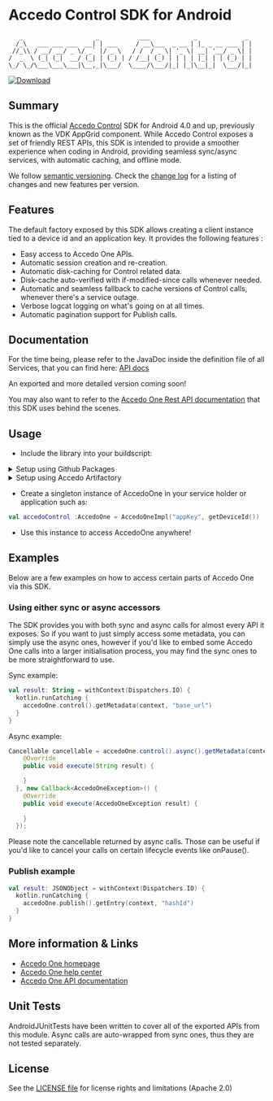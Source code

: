 # Accedo Control SDK for Android

```
   _                    _           ___            _             _ 
  /_\   ___ ___ ___  __| | ___     / __\___  _ __ | |_ _ __ ___ | |
 //_\\ / __/ __/ _ \/ _` |/ _ \   / /  / _ \| '_ \| __| '__/ _ \| |
/  _  \ (_| (_|  __/ (_| | (_) | / /__| (_) | | | | |_| | | (_) | |
\_/ \_/\___\___\___|\__,_|\___/  \____/\___/|_| |_|\__|_|  \___/|_|                                                          
```

[ ![Download](https://api.bintray.com/packages/tibor-pasztor-accedo/accedo-products/accedo-one-sdk-android/images/download.svg) ](https://bintray.com/tibor-pasztor-accedo/accedo-products/accedo-one-sdk-android/_latestVersion)

## Summary

This is the official [Accedo Control](https://www.accedo.tv/one) SDK for Android 4.0 and up, previously known as the VDK AppGrid component.
While Accedo Control exposes a set of friendly REST APIs, this SDK is intended to provide a smoother experience when coding in Android, providing seamless sync/async services, with automatic caching, and offline mode.

We follow [semantic versioning](http://semver.org/).
Check the [change log](./CHANGELOG.md) for a listing of changes and new features per version.

## Features

The default factory exposed by this SDK allows creating a client instance tied to a device id and an application key. It provides the following features :
 - Easy access to Accedo One APIs.
 - Automatic session creation and re-creation.
 - Automatic disk-caching for Control related data.
 - Disk-cache auto-verified with if-modified-since calls whenever needed.
 - Automatic and seamless fallback to cache versions of Control calls, whenever there's a service outage. 
 - Verbose logcat logging on what's going on at all times.
 - Automatic pagination support for Publish calls.

## Documentation

For the time being, please refer to the JavaDoc inside the definition file of all Services, that you can find here: [API docs](https://github.com/Accedo-Products/accedo-one-sdk-android/tree/master/one-sdk/src/main/java/tv/accedo/one/sdk/definition)

An exported and more detailed version coming soon!

You may also want to refer to the [Accedo One Rest API documentation](https://developer.one.accedo.tv/) that this SDK uses behind the scenes.

## Usage

- Include the library into your buildscript: 

<details>
<summary>Setup using Github Packages</summary>
<p>

```groovy
// In root build.gradle
maven {
    // Github Packages maven url
    url "https://maven.pkg.github.com/Accedo-Products/accedo-control-sdk-android"
    credentials { username = github_user; password = github_api_key }
}

// In project module
dependencies {
    implementation 'tv.accedo.one:control-sdk:<latest>'
}
```

</p>
</details> 

<details>
<summary>Setup using Accedo Artifactory</summary>
<p>

```groovy
// In root build.gradle
maven {
    // Accedo Control SDK in Artifactory
    url "https://repo.cloud.accedo.tv/artifactory/control-sdk-android"
    credentials { username = artifactory_user; password = artifactory_password }
}

// In project module
dependencies {
    implementation 'tv.accedo.one:control-sdk:<latest>'
}
```

</p>
</details>

- Create a singleton instance of AccedoOne in your service holder or application such as:

```kotlin
val accedoControl :AccedoOne = AccedoOneImpl("appKey", getDeviceId())
```

- Use this instance to access AccedoOne anywhere!

## Examples

Below are a few examples on how to access certain parts of Accedo One via this SDK.

### Using either sync or async accessors

The SDK provides you with both sync and async calls for almost every API it exposes. So if you want to just simply access some metadata, you can simply use the async ones, however if you'd like to embed some Accedo One calls into a larger initialisation process, you may find the sync ones to be more straightforward to use.

Sync example:

```kotlin
val result: String = withContext(Dispatchers.IO) {
  kotlin.runCatching {
    accedoOne.control().getMetadata(context, "base_url")
  }
}
```

Async example:

```java
Cancellable cancellable = accedoOne.control().async().getMetadata(context, "base_url", new Callback<String>() {
    @Override
    public void execute(String result) {

    }
  }, new Callback<AccedoOneException>() {
    @Override
    public void execute(AccedoOneException result) {
                
    }
  });
```

Please note the cancellable returned by async calls. Those can be useful if you'd like to cancel your calls on certain lifecycle events like onPause().

### Publish example

```kotlin
val result: JSONObject = withContext(Dispatchers.IO) {
  kotlin.runCatching {
    accedoOne.publish().getEntry(context, "hashId")
  }
}
```

## More information & Links

* [Accedo One homepage](https://www.accedo.tv/one)
* [Accedo One help center](https://support.one.accedo.tv)
* [Accedo One API documentation](https://developer.one.accedo.tv)

## Unit Tests

AndroidJUnitTests have been written to cover all of the exported APIs from this module. Async calls are auto-wrapped from sync ones, thus they are not tested separately.

## License

See the [LICENSE file](./LICENSE.md) for license rights and limitations (Apache 2.0)
